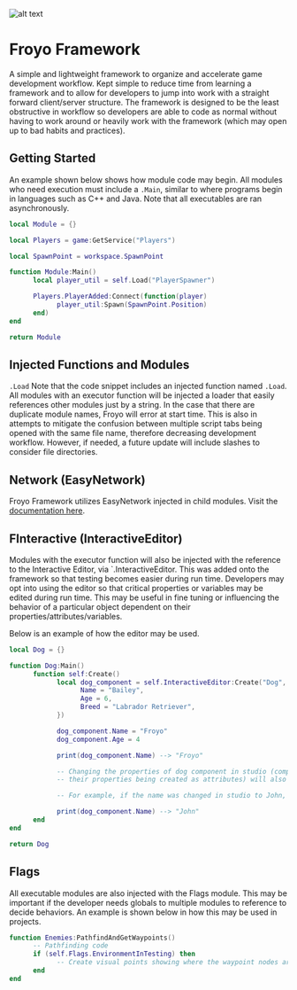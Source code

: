 ![alt text](https://socialify.git.ci/russelcostales/Froyo/image?description=1&font=Inter&language=1&owner=1&pattern=Floating%20Cogs&theme=Dark)

# Froyo Framework
A simple and lightweight framework to organize and accelerate game development workflow. Kept simple to reduce time from
learning a framework and to allow for developers to jump into work with a straight forward client/server structure. The framework
is designed to be the least obstructive in workflow so developers are able to code as normal without having to work around or
heavily work with the framework (which may open up to bad habits and practices). 

## Getting Started
An example shown below shows how module code may begin. All modules who need execution must include a `.Main`, similar to
where programs begin in languages such as C++ and Java. Note that all executables are ran asynchronously.

```lua
local Module = {}

local Players = game:GetService("Players")

local SpawnPoint = workspace.SpawnPoint

function Module:Main()
      local player_util = self.Load("PlayerSpawner")

      Players.PlayerAdded:Connect(function(player)
            player_util:Spawn(SpawnPoint.Position)
      end)
end

return Module
```
## Injected Functions and Modules
`.Load`
Note that the code snippet includes an injected function named `.Load`. All modules with an executor function will be injected
a loader that easily references other modules just by a string. In the case that there are duplicate module names, Froyo will error
at start time. This is also in attempts to mitigate the confusion between multiple script tabs being opened with the same file name,
therefore decreasing development workflow. However, if needed, a future update will include slashes to consider file directories.

## Network (EasyNetwork)
Froyo Framework utilizes EasyNetwork injected in child modules. Visit the [documentation here](https://devforum.roblox.com/t/easynetwork-creates-remote-functionsevents-for-you-so-you-dont-have-to/571258).

## FInteractive (InteractiveEditor)
Modules with the executor function will also be injected with the reference to the Interactive Editor, via `.InteractiveEditor.
This was added onto the framework so that testing becomes easier during run time. Developers may opt into using the editor so that
critical properties or variables may be edited during run time. This may be useful in fine tuning or influencing the behavior
of a particular object dependent on their properties/attributes/variables. 

Below is an example of how the editor may be used.
```lua
local Dog = {}

function Dog:Main()
      function self:Create()
            local dog_component = self.InteractiveEditor:Create("Dog", {
                  Name = "Bailey",
                  Age = 6,
                  Breed = "Labrador Retriever",
            })

            dog_component.Name = "Froyo"
            dog_component.Age = 4

            print(dog_component.Name) --> "Froyo"

            -- Changing the properties of dog component in studio (components are created as configuration folders with
            -- their properties being created as attributes) will also update the dog_component.

            -- For example, if the name was changed in studio to John, then:

            print(dog_component.Name) --> "John"
      end
end

return Dog
```

## Flags
All executable modules are also injected with the Flags module. This may be important if the developer needs globals to multiple
modules to reference to decide behaviors. An example is shown below in how this may be used in projects.
```lua
function Enemies:PathfindAndGetWaypoints()
      -- Pathfinding code
      if (self.Flags.EnvironmentInTesting) then
            -- Create visual points showing where the waypoint nodes are
      end
end
```
